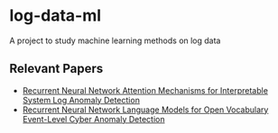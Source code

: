 # log-data-ml
A project to study machine learning methods on log data

## Relevant Papers
* [Recurrent Neural Network Attention Mechanisms for Interpretable System Log Anomaly Detection](https://dl.acm.org/doi/10.1145/3217871.3217872)
* [Recurrent Neural Network Language Models for Open Vocabulary Event-Level Cyber Anomaly Detection](https://arxiv.org/abs/1712.00557)
